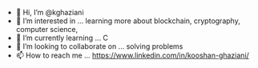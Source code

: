 - 👋 Hi, I’m @kghaziani
- 👀 I’m interested in ... learning more about blockchain, cryptography, computer science, 
- 🌱 I’m currently learning ... C
- 💞️ I’m looking to collaborate on ... solving problems
- 📫 How to reach me ... https://www.linkedin.com/in/kooshan-ghaziani/


